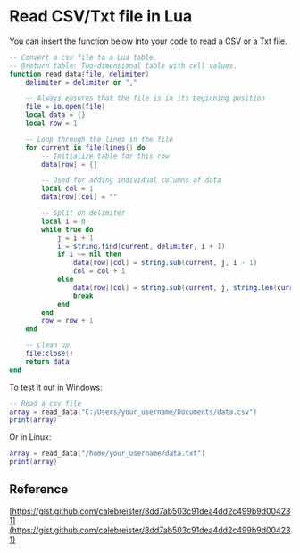 # Read CSV/Txt file in Lua

You can insert the function below into your code to read a CSV or a Txt file.
```Lua
-- Convert a csv file to a Lua table.
-- @return table: Two-dimensional table with cell values.
function read_data(file, delimiter)
    delimiter = delimiter or ","

    -- Always ensures that the file is in its beginning position
    file = io.open(file)
    local data = {}
    local row = 1

    -- Loop through the lines in the file
    for current in file:lines() do
        -- Initialize table for this row
        data[row] = {}

        -- Used for adding individual columns of data
        local col = 1
        data[row][col] = ""

        -- Split on delimiter
        local i = 0
        while true do
            j = i + 1
            i = string.find(current, delimiter, i + 1)
            if i ~= nil then
                data[row][col] = string.sub(current, j, i - 1)
                col = col + 1
            else
                data[row][col] = string.sub(current, j, string.len(current))
                break
            end
        end
        row = row + 1
    end

    -- Clean up
    file:close()
    return data
end
```
To test it out in Windows:
```Lua
-- Read a csv file
array = read_data("C:/Users/your_username/Documents/data.csv")
print(array)
```
Or in Linux:
```Lua
array = read_data("/home/your_username/data.txt")
print(array)
```

## Reference
[https://gist.github.com/calebreister/8dd7ab503c91dea4dd2c499b9d004231](https://gist.github.com/calebreister/8dd7ab503c91dea4dd2c499b9d004231)